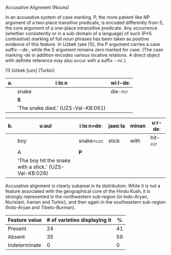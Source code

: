 Accusative Alignment (Nouns)

In an accusative system of case marking, P, the more patient-like NP
argument of a two-place transitive predicate, is encoded differently
from S, the core argument of a one-place intransitive predicate. Any
occurrence (whether consistently or in a sub-domain of a language) of
such (P≠S contrastive) marking of full noun phrases has been taken as
positive evidence of this feature. In Uzbek (see ‎(1)), the P argument
carries a case suffix *--deː*, while the S argument remains zero marked
for case. (The case marking *‑de* in addition encodes various locative
relations. A direct object with definite reference may also occur with a
suffix *--niː*.)

(1) Uzbek \[uzs\] (Turkic)

| a\. | iːlɑːn                             | wiːl-deː                               |
|-----|------------------------------------|----------------------------------------|
|     | snake                              | die-<span class="smallcaps">pst</span> |
|     | **S**                              |                                        |
|     | 'The snake died.' (UZS-Val-KB:061) |                                        |

| b\. | uːʁul                                                  | iːlɑːn=deː                               | jaʁɑːtɕ | minan | uːr-deː                                |
|-----|--------------------------------------------------------|------------------------------------------|---------|-------|----------------------------------------|
|     | boy                                                    | snake=<span class="smallcaps">loc</span> | stick   | with  | hit-<span class="smallcaps">pst</span> |
|     | A                                                      | **P**                                    |         |       |                                        |
|     | 'The boy hit the snake with a stick.' (UZS-Val-KB:028) |                                          |         |       |                                        |

Accusative alignment is clearly subareal in its distribution. While it
is not a feature associated with the geographical core of the Hindu
Kush, it is strongly represented in the northwestern sub-region (in
Indo-Aryan, Nuristani, Iranian and Turkic), and then again in the
southeastern sub-region (Indo-Aryan and Tibeto-Burman).

| Feature value | \# of varieties displaying it | \%  |
|---------------|-------------------------------|-----|
| Present       | 24                            | 41  |
| Absent        | 35                            | 59  |
| Indeterminate | 0                             | 0   |
